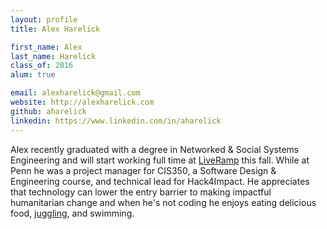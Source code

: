 ```yaml
---
layout: profile
title: Alex Harelick

first_name: Alex
last_name: Harelick
class_of: 2016
alum: true

email: alexharelick@gmail.com
website: http://alexharelick.com
github: aharelick
linkedin: https://www.linkedin.com/in/aharelick
---
```


Alex recently graduated with a degree in Networked & Social Systems Engineering and will start working full time at [LiveRamp](https://liveramp.com/) this fall. While at Penn he was a project manager for CIS350, a Software Design & Engineering course, and technical lead for Hack4Impact. He appreciates that technology can lower the entry barrier to making impactful humanitarian change and when he's not coding he enjoys eating delicious food, [juggling](https://vimeo.com/25578944), and swimming.